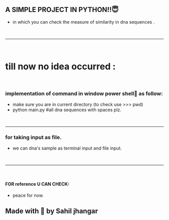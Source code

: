 ## A SIMPLE PROJECT IN PYTHON!!😇
- in which you can check the measure of similarity in dna sequences .
<br/>

---

<br/>

# till now no idea occurred :

<br/>

### implementation of command in window power shell🐚 as follow:
- make sure you are in current directory (to check use >>> pwd)
- python main.py #all dna sequences with spaces plz.

<br/>

---

### for taking input as file.
- we can dna's sample as terminal input and file input.
<br/>

---
<br/>

#### FOR reference U CAN CHECK:
- peace for now.

## Made with 💓 by Sahil jhangar